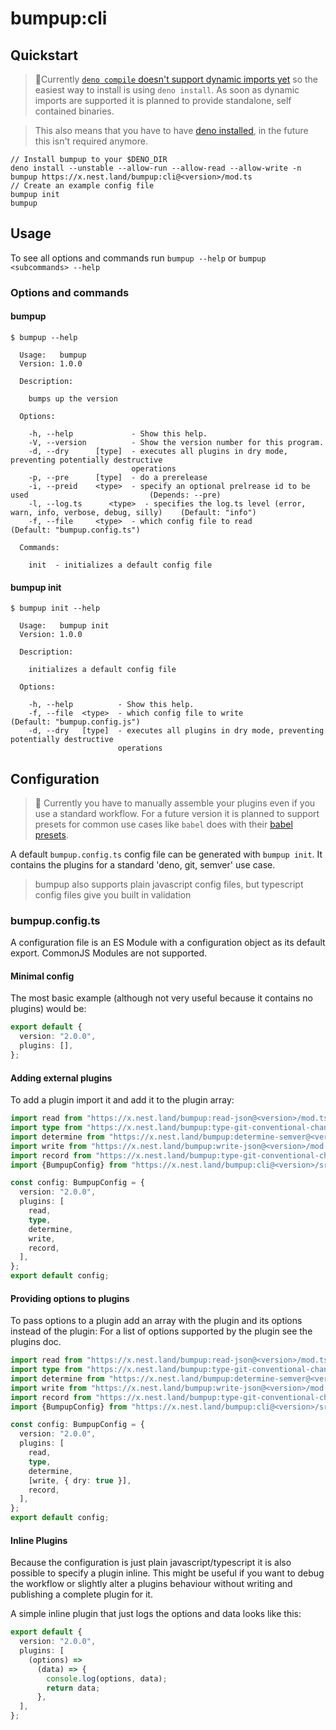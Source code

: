 # bumpup:cli

## Quickstart

> 🚧️Currently
> [`deno compile` doesn't support dynamic imports
yet](https://github.com/denoland/deno/issues/8655) so the easiest way to install
> is using `deno install`. As soon as dynamic imports are supported it is planned
> to provide standalone, self contained binaries.

> This also means that you have to have
> [deno installed](https://github.com/denoland/deno/releases/tag/v1.7.5), in the
> future this isn't required anymore.

```shell script
// Install bumpup to your $DENO_DIR
deno install --unstable --allow-run --allow-read --allow-write -n bumpup https://x.nest.land/bumpup:cli@<version>/mod.ts
// Create an example config file
bumpup init
bumpup
```

## Usage

To see all options and commands run `bumpup --help` or
`bumpup <subcommands> --help`

### Options and commands

#### bumpup

```shell script
$ bumpup --help

  Usage:   bumpup
  Version: 1.0.0

  Description:

    bumps up the version

  Options:

    -h, --help             - Show this help.
    -V, --version          - Show the version number for this program.
    -d, --dry      [type]  - executes all plugins in dry mode, preventing potentially destructive
                           operations
    -p, --pre      [type]  - do a prerelease
    -i, --preid    <type>  - specify an optional prelrease id to be used                           (Depends: --pre)
    -l, --log.ts      <type>  - specifies the log.ts level (error, warn, info, verbose, debug, silly)    (Default: "info")
    -f, --file     <type>  - which config file to read                                             (Default: "bumpup.config.ts")

  Commands:

    init  - initializes a default config file
```

#### bumpup init

```shell script
$ bumpup init --help

  Usage:   bumpup init
  Version: 1.0.0

  Description:

    initializes a default config file

  Options:

    -h, --help          - Show this help.
    -f, --file  <type>  - which config file to write                                            (Default: "bumpup.config.js")
    -d, --dry   [type]  - executes all plugins in dry mode, preventing potentially destructive
                        operations
```

## Configuration

> 🚧 Currently you have to manually assemble your plugins even if you use a
> standard workflow. For a future version it is planned to support presets for
> common use cases like `babel` does with their
> [babel presets](https://babeljs.io/docs/en/presets).

A default `bumpup.config.ts` config file can be generated with `bumpup init`. It
contains the plugins for a standard 'deno, git, semver' use case.

> bumpup also supports plain javascript config files, but typescript config
> files give you built in validation

### bumpup.config.ts

A configuration file is an ES Module with a configuration object as its default
export. CommonJS Modules are not supported.

#### Minimal config

The most basic example (although not very useful because it contains no plugins)
would be:

```ts
export default {
  version: "2.0.0",
  plugins: [],
};
```

#### Adding external plugins

To add a plugin import it and add it to the plugin array:

```ts
import read from "https://x.nest.land/bumpup:read-json@<version>/mod.ts";
import type from "https://x.nest.land/bumpup:type-git-conventional-changelog@<version>/mod.ts";
import determine from "https://x.nest.land/bumpup:determine-semver@<version>/mod.ts";
import write from "https://x.nest.land/bumpup:write-json@<version>/mod.ts";
import record from "https://x.nest.land/bumpup:type-git-conventional-changelog@<version>/mod.ts";
import {BumpupConfig} from "https://x.nest.land/bumpup:cli@<version>/src/lib/types.ts";

const config: BumpupConfig = {
  version: "2.0.0",
  plugins: [
    read,
    type,
    determine,
    write,
    record,
  ],
};
export default config;
```

#### Providing options to plugins

To pass options to a plugin add an array with the plugin and its options instead
of the plugin: For a list of options supported by the plugin see the plugins
doc.

```ts
import read from "https://x.nest.land/bumpup:read-json@<version>/mod.ts";
import type from "https://x.nest.land/bumpup:type-git-conventional-changelog@<version>/mod.ts";
import determine from "https://x.nest.land/bumpup:determine-semver@<version>/mod.ts";
import write from "https://x.nest.land/bumpup:write-json@<version>/mod.ts";
import record from "https://x.nest.land/bumpup:type-git-conventional-changelog@<version>/mod.ts";
import {BumpupConfig} from "https://x.nest.land/bumpup:cli@<version>/src/lib/types.ts";

const config: BumpupConfig = {
  version: "2.0.0",
  plugins: [
    read,
    type,
    determine,
    [write, { dry: true }],
    record,
  ],
};
export default config;
```

#### Inline Plugins

Because the configuration is just plain javascript/typescript it is also possible to
specify a plugin inline. This might be useful if you want to debug the workflow
or slightly alter a plugins behaviour without writing and publishing a complete
plugin for it.

A simple inline plugin that just logs the options and data looks like this:

```ts
export default {
  version: "2.0.0",
  plugins: [
    (options) =>
      (data) => {
        console.log(options, data);
        return data;
      },
  ],
};
```
